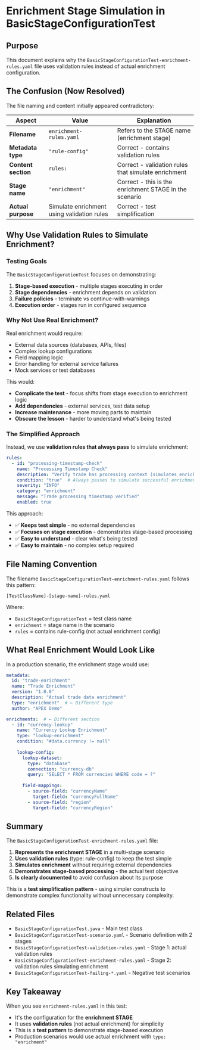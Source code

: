 # Enrichment Stage Simulation in BasicStageConfigurationTest

## Purpose

This document explains why the `BasicStageConfigurationTest-enrichment-rules.yaml` file uses validation rules instead of actual enrichment configuration.

## The Confusion (Now Resolved)

The file naming and content initially appeared contradictory:

| Aspect | Value | Explanation |
|--------|-------|-------------|
| **Filename** | `enrichment-rules.yaml` | Refers to the STAGE name (enrichment stage) |
| **Metadata type** | `"rule-config"` | Correct - contains validation rules |
| **Content section** | `rules:` | Correct - validation rules that simulate enrichment |
| **Stage name** | `"enrichment"` | Correct - this is the enrichment STAGE in the scenario |
| **Actual purpose** | Simulate enrichment using validation rules | Correct - test simplification |

## Why Use Validation Rules to Simulate Enrichment?

### Testing Goals

The `BasicStageConfigurationTest` focuses on demonstrating:
1. **Stage-based execution** - multiple stages executing in order
2. **Stage dependencies** - enrichment depends on validation
3. **Failure policies** - terminate vs continue-with-warnings
4. **Execution order** - stages run in configured sequence

### Why Not Use Real Enrichment?

Real enrichment would require:
- External data sources (databases, APIs, files)
- Complex lookup configurations
- Field mapping logic
- Error handling for external service failures
- Mock services or test databases

This would:
- **Complicate the test** - focus shifts from stage execution to enrichment logic
- **Add dependencies** - external services, test data setup
- **Increase maintenance** - more moving parts to maintain
- **Obscure the lesson** - harder to understand what's being tested

### The Simplified Approach

Instead, we use **validation rules that always pass** to simulate enrichment:

```yaml
rules:
  - id: "processing-timestamp-check"
    name: "Processing Timestamp Check"
    description: "Verify trade has processing context (simulates enrichment)"
    condition: "true"  # Always passes to simulate successful enrichment
    severity: "INFO"
    category: "enrichment"
    message: "Trade processing timestamp verified"
    enabled: true
```

This approach:
- ✅ **Keeps test simple** - no external dependencies
- ✅ **Focuses on stage execution** - demonstrates stage-based processing
- ✅ **Easy to understand** - clear what's being tested
- ✅ **Easy to maintain** - no complex setup required

## File Naming Convention

The filename `BasicStageConfigurationTest-enrichment-rules.yaml` follows this pattern:

```
[TestClassName]-[stage-name]-rules.yaml
```

Where:
- `BasicStageConfigurationTest` = test class name
- `enrichment` = stage name in the scenario
- `rules` = contains rule-config (not actual enrichment config)

## What Real Enrichment Would Look Like

In a production scenario, the enrichment stage would use:

```yaml
metadata:
  id: "trade-enrichment"
  name: "Trade Enrichment"
  version: "1.0.0"
  description: "Actual trade data enrichment"
  type: "enrichment"  # ← Different type
  author: "APEX Demo"

enrichments:  # ← Different section
  - id: "currency-lookup"
    name: "Currency Lookup Enrichment"
    type: "lookup-enrichment"
    condition: "#data.currency != null"
    
    lookup-config:
      lookup-dataset:
        type: "database"
        connection: "currency-db"
        query: "SELECT * FROM currencies WHERE code = ?"
      
      field-mappings:
        - source-field: "currencyName"
          target-field: "currencyFullName"
        - source-field: "region"
          target-field: "currencyRegion"
```

## Summary

The `BasicStageConfigurationTest-enrichment-rules.yaml` file:

1. **Represents the enrichment STAGE** in a multi-stage scenario
2. **Uses validation rules** (type: rule-config) to keep the test simple
3. **Simulates enrichment** without requiring external dependencies
4. **Demonstrates stage-based processing** - the actual test objective
5. **Is clearly documented** to avoid confusion about its purpose

This is a **test simplification pattern** - using simpler constructs to demonstrate complex functionality without unnecessary complexity.

## Related Files

- `BasicStageConfigurationTest.java` - Main test class
- `BasicStageConfigurationTest-scenario.yaml` - Scenario definition with 2 stages
- `BasicStageConfigurationTest-validation-rules.yaml` - Stage 1: actual validation rules
- `BasicStageConfigurationTest-enrichment-rules.yaml` - Stage 2: validation rules simulating enrichment
- `BasicStageConfigurationTest-failing-*.yaml` - Negative test scenarios

## Key Takeaway

When you see `enrichment-rules.yaml` in this test:
- It's the configuration for the **enrichment STAGE**
- It uses **validation rules** (not actual enrichment) for simplicity
- This is a **test pattern** to demonstrate stage-based execution
- Production scenarios would use actual enrichment with `type: "enrichment"`

